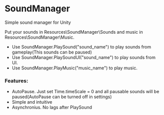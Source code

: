 # SoundManager
Simple sound manager for Unity

Put your sounds in Resources\SoundManager\Sounds and music in Resources\SoundManager\Music.

* Use SoundManager.PlaySound("sound_name") to play sounds from gameplay(This sounds can be paused)
* Use SoundManager.PlaySoundUI("sound_name") to play sounds from UI.
* Use SoundManager.PlayMusic("music_name") to play music.

### Features:
* AutoPause. Just set Time.timeScale = 0 and all pausable sounds will be paused(AutoPause can be turned off in settings)
* Simple and intuitive
* Asynchronius. No lags after PlaySound


